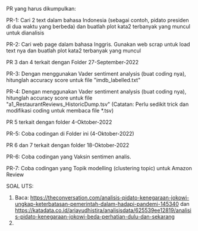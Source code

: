 PR yang harus dikumpulkan:

PR-1: Cari 2 text dalam bahasa Indonesia (sebagai contoh, pidato presiden di dua waktu yang berbeda) dan buatlah plot kata2 terbanyak yang muncul untuk dianalisis

PR-2: Cari web page dalam bahasa Inggris. Gunakan web scrap untuk load text nya dan buatlah plot kata2 terbanyak yang muncul

PR 3 dan 4 terkait dengan Folder 27-September-2022

PR-3: Dengan menggunakan Vader sentiment analysis (buat coding nya), hitunglah accuracy score untuk file "imdb_labelled.txt"

PR-4: Dengan menggunakan Vader sentiment analysis (buat coding nya), hitunglah accuracy score untuk file "a1_RestaurantReviews_HistoricDump.tsv" (Catatan: Perlu sedikit trick dan modifikasi coding untuk membaca file *.tsv)

PR 5 terkait dengan folder 4-Oktober-2022

PR-5: Coba codingan di Folder ini (4-Oktober-2022)

PR 6 dan 7 terkait dengan folder 18-Oktober-2022

PR-6: Coba codingan yang Vaksin sentimen analis.

PR-7: Coba codingan yang Topik modelling (clustering topic) untuk Amazon Review

SOAL UTS:

1. Baca: https://theconversation.com/analisis-pidato-kenegaraan-jokowi-ungkap-keterbatasan-pemerintah-dalam-hadapi-pandemi-145340 dan https://katadata.co.id/ariayudhistira/analisisdata/625539ee12819/analisis-pidato-kenegaraan-jokowi-beda-perhatian-dulu-dan-sekarang 
2. 
